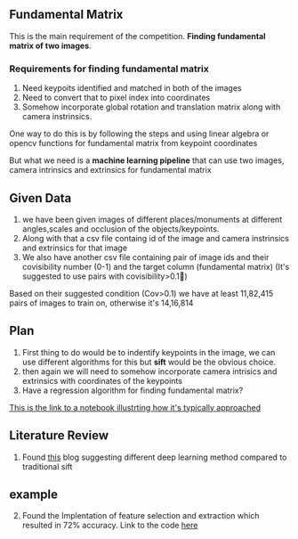 
## Fundamental Matrix

This is the main requirement of the competition. **Finding fundamental matrix of two images**. 

### Requirements for finding fundamental matrix
1. Need keypoits identified and matched in both of the images
2. Need to convert that to pixel index into coordinates
3. Somehow incorporate global rotation and translation matrix along with camera instrinsics.

One way to do this is by following the steps and using linear algebra or opencv functions for fundamental matrix from keypoint coordinates

But what we need is a **machine learning pipeline** that can use two images, camera intrinsics and extrinsics for fundamental matrix

## Given Data

1. we have been given images of different places/monuments at different angles,scales and occlusion of the objects/keypoints.
2. Along with that a csv file containg id of the image and camera instrinsics and extrinsics for that image
3. We also have another csv file containing pair of image ids and their covisibility number (0-1) and the target column (fundamental matrix) (It's suggested to use pairs with covisibility>0.1)

Based on their suggested condition (Cov>0.1) we have at least 11,82,415 pairs of images to train on, otherwise it's 14,16,814
## Plan
1. First thing to do would be to indentify keypoints in the image, we can use different algorithms for this but **sift** would be the obvious choice.
2. then again we will need to somehow incorporate camera intrisics and extrinsics with coordinates of the keypoints
3. Have a regression algorithm for finding fundamental matrix?

[This is the link to a notebook illustrting how it's typically approached](https://kaggle.com/code/eduardtrulls/imc2022-training-data?scriptVersionld=92062607)

## Literature Review

1. Found [this](https://towardsdatascience.com/image-feature-extraction-traditional-and-deep-learning-techniques-ccc059195d04) blog suggesting different deep learning method compared to traditional sift

## example
2. Found the Implentation of feature selection and extraction which resulted in 72% accuracy. Link to the code [here](https://www.kaggle.com/code/prakyathkantharaju/imc-2022-kornia-loftr-from-0-533-to-0-721/edit)
